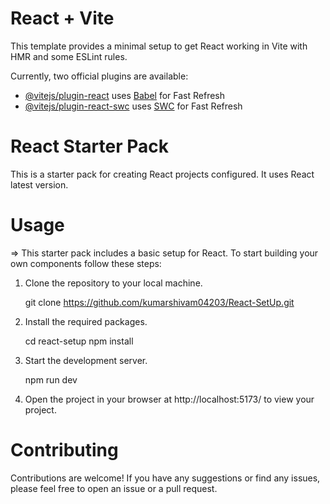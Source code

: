 # React + Vite

This template provides a minimal setup to get React working in Vite with HMR and some ESLint rules.

Currently, two official plugins are available:

- [@vitejs/plugin-react](https://github.com/vitejs/vite-plugin-react/blob/main/packages/plugin-react/README.md) uses [Babel](https://babeljs.io/) for Fast Refresh
- [@vitejs/plugin-react-swc](https://github.com/vitejs/vite-plugin-react-swc) uses [SWC](https://swc.rs/) for Fast Refresh


# React Starter Pack 
This is a starter pack for creating React projects configured. It uses React latest version.

# Usage
=> This starter pack includes a basic setup for React. To start building your own components follow these steps:

1. Clone the repository to your local machine.
   
   git clone https://github.com/kumarshivam04203/React-SetUp.git

2. Install the required packages.

   cd react-setup
   npm install

3. Start the development server.

   npm run dev

4. Open the project in your browser at http://localhost:5173/ to view your project.

# Contributing

  Contributions are welcome! If you have any suggestions or find any issues, please feel free to 
 open an issue or a pull request.
